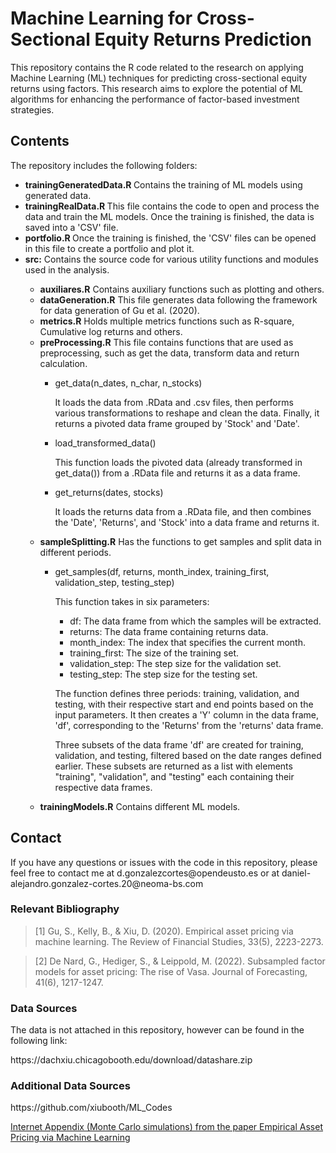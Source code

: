 
<h1>Machine Learning for Cross-Sectional Equity Returns Prediction</h1>
<p>This repository contains the R code related to the research on applying Machine Learning (ML) techniques for predicting cross-sectional equity returns using factors. This research aims to explore the potential of ML algorithms for enhancing the performance of factor-based investment strategies.</p>

<h2>Contents</h2>
<p>The repository includes the following folders:</p>
<ul>

  <li><strong> trainingGeneratedData.R </strong> Contains the training of ML models using generated data. </li>

  <li><strong> trainingRealData.R </strong> This file contains the code to open and process the data and train the ML models. Once the training is finished, the data is saved into a 'CSV' file. </li>
  
  <li><strong> portfolio.R </strong> Once the training is finished, the 'CSV' files can be opened in this file to create a portfolio and plot it.

  <li><strong>src:</strong> Contains the source code for various utility functions and modules used in the analysis. </li>
      <ul>
        <li><strong>auxiliares.R</strong> Contains auxiliary functions such as plotting and others.</li>
        <li><strong>dataGeneration.R</strong> This file generates data following the framework for data generation of Gu et al. (2020). </li>
        <li><strong>metrics.R</strong> Holds multiple metrics functions such as R-square, Cumulative log returns and others. </li>
        <li><strong>preProcessing.R</strong> This file contains functions that are used as preprocessing, such as get the data, transform data and return calculation. </li>
        <ul>
            <li>get_data(n_dates, n_char, n_stocks)</li>
              <p> It loads the data from .RData and .csv files, then performs various transformations to reshape and clean the data. Finally, it returns a pivoted data frame grouped by 'Stock' and 'Date'.</p>
            <li>load_transformed_data()</li>
              <p>This function loads the pivoted data (already transformed in get_data()) from a .RData file and returns it as a data frame.</p>
            <li>get_returns(dates, stocks)</li>
              <p>It loads the returns data from a .RData file, and then combines the 'Date', 'Returns', and 'Stock' into a data frame and returns it.</p>
        </ul>
    <li><strong>sampleSplitting.R</strong> Has the functions to get samples and split data in different periods. </li>
      <ul>
        <li>get_samples(df, returns, month_index, training_first, validation_step, testing_step)</li>
          <p> This function takes in six parameters: </p>
            <ul>
              <li>df: The data frame from which the samples will be extracted.</li>
              <li>returns: The data frame containing returns data.</li>
              <li>month_index: The index that specifies the current month.</li>
              <li>training_first: The size of the training set.</li>
              <li>validation_step: The step size for the validation set.</li>
              <li>testing_step: The step size for the testing set.</li>
            </ul>
          <p>The function defines three periods: training, validation, and testing, with their respective start and end points based on the input parameters. It then creates a 'Y' column in the data frame, 'df', corresponding to the 'Returns' from the 'returns' data frame.

Three subsets of the data frame 'df' are created for training, validation, and testing, filtered based on the date ranges defined earlier. These subsets are returned as a list with elements "training", "validation", and "testing" each containing their respective data frames.
          </p>
      </ul>
    <li><strong>trainingModels.R</strong> Contains different ML models. </li>
  </ul>
</ul>


<h2>Contact</h2>
<p>If you have any questions or issues with the code in this repository, please feel free to contact me at d.gonzalezcortes@opendeusto.es or at daniel-alejandro.gonzalez-cortes.20@neoma-bs.com</p>

<h3> Relevant Bibliography </h3>
	<blockquote>
		[1] Gu, S., Kelly, B., & Xiu, D. (2020). Empirical asset pricing via machine learning. The Review of Financial Studies, 33(5), 2223-2273.
	</blockquote>
	<blockquote>
		[2] De Nard, G., Hediger, S., & Leippold, M. (2022). Subsampled factor models for asset pricing: The rise of Vasa. Journal of Forecasting, 41(6), 1217-1247. 
	</blockquote>
<h3> Data Sources </h3>
<p> The data is not attached in this repository, however can be found in the following link:</p>
<p>https://dachxiu.chicagobooth.edu/download/datashare.zip</p>
<h3> Additional Data Sources </h3>
<p>https://github.com/xiubooth/ML_Codes<p>

<a href="https://oup.silverchair-cdn.com/oup/backfile/Content_public/Journal/rfs/33/5/10.1093_rfs_hhaa009/4/hhaa009_supplementary_data.pdf?Expires=1690990748&Signature=3dT1q3ttrmAXOvMe0aeYw~quN7~fL7P6yVXY4xSqH1ylKFEnNyZNuliveNI0XXPlP2YMbl8vt~Glpt4F0NcQKSlOw9upHhCxHIUkFQ3XI0zoxCB20rIEmRp-G0P2QqeGSTghLAZ0QEQSeyLGikIZUrvnDpq-gZ97nabWRGn9RGWb3ARSL1~7~~bMF2kJej~g0tQbgXT~-77VZvnoMgkhDnH~6et3tFiLYcffnHJY2l2oMHAfgccHDa6Hzg8smjTXVA5Qsopnfu7dADViyRsX2hOcXWjBMs1gc4TceAxoYgTMNLsTzPbULpmM2llFbUsIrS0En05XjjaJKeluMW~yMw__&Key-Pair-Id=APKAIE5G5CRDK6RD3PGA"> Internet Appendix (Monte Carlo simulations) from the paper Empirical Asset Pricing via Machine Learning
